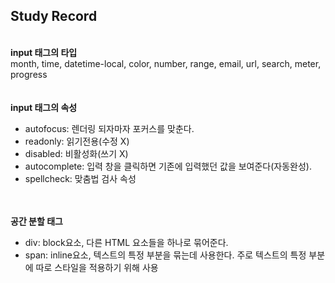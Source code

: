 ## Study Record
\
**input 태그의 타입**  
month, time, datetime-local, color, number, range, email, url, search, meter, progress  
\
\
**input 태그의 속성**
- autofocus: 렌더링 되자마자 포커스를 맞춘다.
- readonly: 읽기전용(수정 X)
- disabled: 비활성화(쓰기 X)
- autocomplete: 입력 창을 클릭하면 기존에 입력했던 값을 보여준다(자동완성).
- spellcheck: 맞춤법 검사 속성

\
\
**공간 분할 태그**  
- div: block요소, 다른 HTML 요소들을 하나로 묶어준다.
- span: inline요소, 텍스트의 특정 부분을 묶는데 사용한다.
        주로 텍스트의 특정 부분에 따로 스타일을 적용하기 위해 사용

